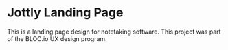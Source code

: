 # Jottly Landing Page

This is a landing page design for notetaking software. This project was part of the BLOC.io UX design program.